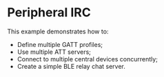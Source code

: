 # Peripheral IRC

This example demonstrates how to:

* Define multiple GATT profiles;
* Use multiple ATT servers;
* Connect to multiple central devices concurrently;
* Create a simple BLE relay chat server.
